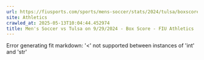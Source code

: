 ```yaml
---
url: https://fiusports.com/sports/mens-soccer/stats/2024/tulsa/boxscore/12524
site: Athletics
crawled_at: 2025-05-13T10:04:44.452974
title: Men's Soccer vs Tulsa on 9/29/2024 - Box Score - FIU Athletics
---
```


Error generating fit markdown: '<' not supported between instances of 'int' and 'str'